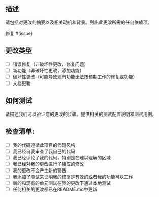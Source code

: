 ## 描述

请包括对更改的摘要以及相关动机和背景。列出此更改所需的任何依赖项。

修复 #(issue)

## 更改类型

- [ ] 错误修复（非破坏性更改，修复问题）
- [ ] 新功能（非破坏性更改，添加功能）
- [ ] 破坏性更改（可能导致现有功能无法按预期工作的修复或功能）
- [ ] 文档更新

## 如何测试

请描述我们可以验证您的更改的步骤。提供相关的测试配置说明和测试用例。

## 检查清单:

- [ ] 我的代码遵循此项目的代码风格
- [ ] 我已经自我审查了我自己的代码
- [ ] 我已经评论了我的代码，特别是在难以理解的区域
- [ ] 我已经对我的更改进行了相应的修改
- [ ] 我的更改不会产生新的警告
- [ ] 我添加了测试来证明我的修复是有效的或者我的功能可以工作
- [ ] 新的和现有的单元测试在我的更改下通过本地测试
- [ ] 任何相关的更改都已在README.md中更新